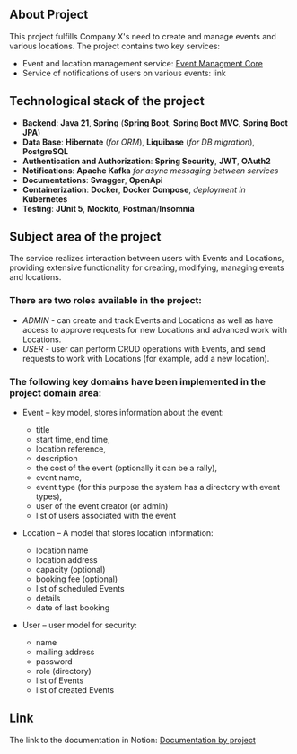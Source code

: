## About Project
This project fulfills Company X's need to create and manage events and various locations.
The project contains two key services:
* Event and location management service: [Event Managment Core](https://github.com/MrNikaMilon/event-manager-core)
* Service of notifications of users on various events: link

## Technological stack of the project
* **Backend**: **Java 21**, **Spring** (**Spring Boot**, **Spring Boot MVC**, **Spring Boot JPA**)
* **Data Base**: **Hibernate** (*for ORM*), **Liquibase** (*for DB migration*), **PostgreSQL**
* **Authentication and Authorization**: **Spring Security**, **JWT**, **OAuth2**
* **Notifications**: **Apache Kafka** *for async messaging between services*
* **Documentations**: **Swagger**, **OpenApi**
* **Containerization**: **Docker**, **Docker Compose**, *deployment in* **Kubernetes**
* **Testing**: **JUnit 5**, **Mockito**, **Postman**/**Insomnia**

## Subject area of the project
The service realizes interaction between users with Events and Locations, providing extensive functionality for creating, modifying, managing events and locations.
  
### There are two roles available in the project:
  *	*ADMIN* - can create and track Events and Locations as well as have access to approve requests for new Locations and advanced work with Locations.
  *	*USER* - user can perform CRUD operations with Events, and send requests to work with Locations (for example, add a new location).

### The following key domains have been implemented in the project domain area:
*	Event – key model, stores information about the event: 
    * title
    * start time, end time,
    * location reference,
    * description
    * the cost of the event (optionally it can be a rally),
    * event name,
    * event type (for this purpose the system has a directory with event types),
    * user of the event creator (or admin)
    * list of users associated with the event
      
*	Location – A model that stores location information:
    * location name
    * location address
    * capacity (optional)
    * booking fee (optional)
    * list of scheduled Events
    * details
    * date of last booking
 
* User – user model for security:
    * name
    * mailing address
    * password
    * role (directory)
    * list of Events
    * list of created Events
      
## Link
The link to the documentation in Notion: [Documentation by project](https://agate-farm-07d.notion.site/Event-service-App-176bc1405ef38068a4dec4bdb47037da?pvs=4)
